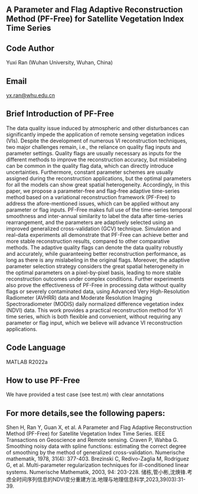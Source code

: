 ## A Parameter and Flag Adaptive Reconstruction Method (PF-Free) for Satellite Vegetation Index Time Series
## Code Author
Yuxi Ran (Wuhan University, Wuhan, China)
## Email
yx.ran@whu.edu.cn

## Brief Introduction of PF-Free
The data quality issue induced by atmospheric and other disturbances can significantly impede the application of remote sensing vegetation indices (VIs). 
Despite the development of numerous VI reconstruction techniques, two major challenges remain, i.e., the reliance on quality flag inputs and parameter 
settings. Quality flags are usually necessary as inputs for the different methods to improve the reconstruction accuracy, but mislabeling can be common 
in the quality flag data, which can directly introduce uncertainties. Furthermore, constant parameter schemes are usually assigned during the 
reconstruction applications, but the optimal parameters for all the models can show great spatial heterogeneity. Accordingly, in this paper, we propose
a parameter-free and flag-free adaptive time-series method based on a variational reconstruction framework (PF-Free) to address the afore-mentioned 
issues, which can be applied without any parameter or flag inputs. PF-Free makes full use of the time-series temporal smoothness and inter-annual 
similarity to label the data after time-series rearrangement, and the parameters are adaptively selected using an improved generalized cross-validation 
(GCV) technique. Simulation and real-data experiments all demonstrate that PF-Free can achieve better and more stable reconstruction results, compared
to other comparative methods. The adaptive quality flags can denote the data quality robustly and accurately, while guaranteeing better reconstruction
performance, as long as there is any mislabeling in the original flags. Moreover, the adaptive parameter selection strategy considers the great spatial
heterogeneity in the optimal parameters on a pixel-by-pixel basis, leading to more stable reconstruction outcomes under complex conditions. Further 
experiments also prove the effectiveness of PF-Free in processing data without quality flags or severely contaminated data, using Advanced Very 
High-Resolution Radiometer (AVHRR) data and Moderate Resolution Imaging Spectroradiometer (MODIS) daily normalized difference vegetation index (NDVI) 
data. This work provides a practical reconstruction method for VI time series, which is both flexible and convenient, without requiring any parameter
or flag input, which we believe will advance VI reconstruction applications.

## Code Language
MATLAB R2022a

## How to use PF-Free
We have provided a test case (see test.m) with clear annotations

## For more details,see the following papers:
Shen H, Ran Y, Guan X, et al. A Parameter and Flag Adaptive Reconstruction Method (PF-Free) for Satellite Vegetation Index Time Series. lEEE Transactions on Geoscience and Remote sensing.
Craven P, Wahba G. Smoothing noisy data with spline functions: estimating the correct degree of smoothing by the method of generalized cross-validation. Numerische mathematik, 1978, 31(4): 377-403.
Brezinski C, Redivo-Zaglia M, Rodriguez G, et al. Multi-parameter regularization techniques for ill-conditioned linear systems. Numerische Mathematik, 2003, 94: 203-228.
储栋,管小彬,沈焕锋.考虑全时间序列信息的NDVI变分重建方法.地理与地理信息科学,2023,39(03):31-39.
